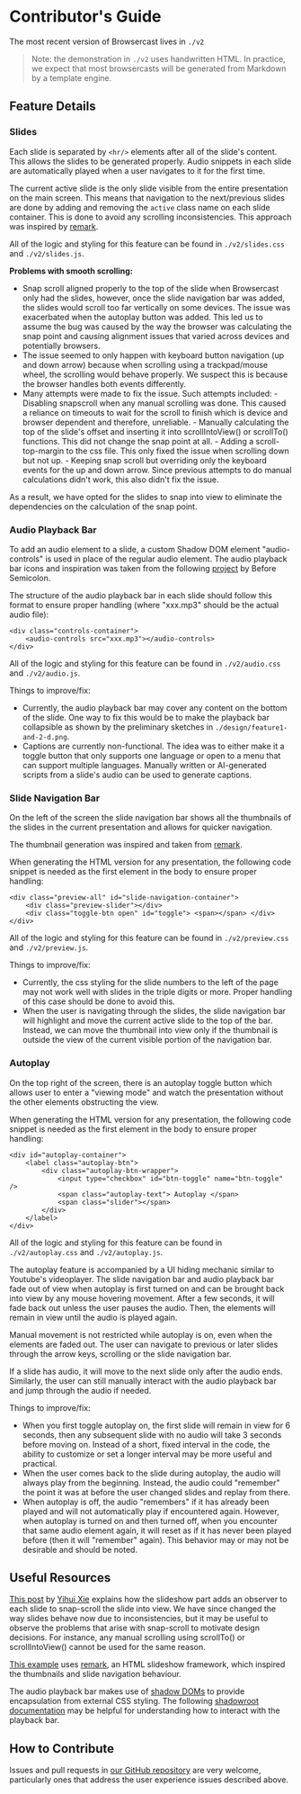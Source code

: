 # Contributor's Guide

The most recent version of Browsercast lives in `./v2` 
> Note: the demonstration in `./v2` uses handwritten HTML.
> In practice,
> we expect that most browsercasts will be generated from Markdown by a template engine.

## Feature Details

### Slides
Each slide is separated by `<hr/>` elements after all of the slide's content. This allows 
the slides to be generated properly. Audio snippets in each slide are automatically played
when a user navigates to it for the first time.

The current active slide is the only slide visible from the entire presentation on the
main screen. This means that navigation to the next/previous slides are done by adding and 
removing the `active` class name on each slide container. This is done to avoid any 
scrolling inconsistencies. This approach was inspired by [remark].

All of the logic and styling for this feature can be found in 
`./v2/slides.css` and `./v2/slides.js`. 

**Problems with smooth scrolling:**
- Snap scroll aligned properly to the top of the slide when Browsercast only had the slides, 
however, once the slide navigation bar was added, the slides would scroll too far vertically 
on some devices. The issue was exacerbated when the autoplay button was added. This led us to 
assume the bug was caused by the way the browser was calculating the snap point and causing 
alignment issues that varied across devices and potentially browsers.
- The issue seemed to only happen with keyboard button navigation (up and down arrow) because 
when scrolling using a trackpad/mouse wheel, the scrolling would behave properly. We suspect 
this is because the browser handles both events differently.
- Many attempts were made to fix the issue. Such attempts included:
        - Disabling snapscroll when any manual scrolling was done. This caused a reliance on timeouts to wait for the scroll to finish which is device and browser dependent and therefore, unreliable.
        - Manually calculating the top of the slide's offset and inserting it into scrollIntoView() or scrollTo() functions. This did not change the snap point at all.
        - Adding a scroll-top-margin to the css file. This only fixed the issue when scrolling down but not up.
        - Keeping snap scroll but overriding only the keyboard events for the up and down arrow. Since previous attempts to do manual calculations didn't work, this also didn't fix the issue.

As a result, we have opted for the slides to snap into view to eliminate the dependencies on the calculation of the snap point.


### Audio Playback Bar

To add an audio element to a slide, a custom Shadow DOM element "audio-controls" is used 
in place of the regular audio element. The audio playback bar icons and inspiration was 
taken from the following [project] by Before Semicolon.

The structure of the audio playback bar in each slide should follow this format to ensure 
proper handling (where "xxx.mp3" should be the actual audio file):

```
<div class="controls-container">
    <audio-controls src="xxx.mp3"></audio-controls>
</div>
```

All of the logic and styling for this feature can be found in 
`./v2/audio.css` and `./v2/audio.js`. 

Things to improve/fix:
- Currently, the audio playback bar may cover any content on the bottom of the slide. 
One way to fix this would be to make the playback bar collapsible as shown by the 
preliminary sketches in `./design/feature1-and-2-d.png`.
- Captions are currently non-functional. The idea was to either make it a toggle button 
that only supports one language or open to a menu that can support multiple languages. 
Manually written or AI-generated scripts from a slide's audio can be used to generate 
captions.

### Slide Navigation Bar

On the left of the screen the slide navigation bar shows all the thumbnails of the slides 
in the current presentation and allows for quicker navigation. 

The thumbnail generation was inspired and taken from [remark].

When generating the HTML version for any presentation, the following code snippet is 
needed as the first element in the body to ensure proper handling:

```
<div class="preview-all" id="slide-navigation-container">
    <div class="preview-slider"></div>
    <div class="toggle-btn open" id="toggle"> <span></span> </div>
</div>
```

All of the logic and styling for this feature can be found in 
`./v2/preview.css` and `./v2/preview.js`. 

Things to improve/fix:
- Currently, the css styling for the slide numbers to the left of the page may not work 
well with slides in the triple digits or more. Proper handling of this case should be 
done to avoid this.
- When the user is navigating through the slides, the slide navigation bar will highlight 
and move the current active slide to the top of the bar. Instead, we can move the 
thumbnail into view only if the thumbnail is outside the view of the current visible 
portion of the navigation bar.


### Autoplay

On the top right of the screen, there is an autoplay toggle button which allows user to 
enter a "viewing mode" and watch the presentation without the other elements obstructing 
the view. 

When generating the HTML version for any presentation, the following code snippet is 
needed as the first element in the body to ensure proper handling:

```
<div id="autoplay-container">
    <label class="autoplay-btn">
        <div class="autoplay-btn-wrapper">
            <input type="checkbox" id="btn-toggle" name="btn-toggle" />
            <span class="autoplay-text"> Autoplay </span>
            <span class="slider"></span>
        </div>
    </label>
</div>
```

All of the logic and styling for this feature can be found in 
`./v2/autoplay.css` and `./v2/autoplay.js`. 

The autoplay feature is accompanied by a UI hiding mechanic similar to Youtube's 
videoplayer. The slide navigation bar and audio playback bar fade out of view when 
autoplay is first turned on and can be brought back into view by any mouse hovering 
movement. After a few seconds, it will fade back out unless the user pauses the audio. 
Then, the elements will remain in view until the audio is played again. 

Manual movement is not restricted while autoplay is on, even when the elements are faded 
out. The user can navigate to previous or later slides through the arrow keys, scrolling 
or the slide navigation bar. 

If a slide has audio, it will move to the next slide only after the audio ends. Similarly, 
the user can still manually interact with the audio playback bar and jump through the 
audio if needed.

Things to improve/fix:
- When you first toggle autoplay on, the first slide will remain in view for 6 seconds, 
then any subsequent slide with no audio will take 3 seconds before moving on. Instead of 
a short, fixed interval in the code, the ability to customize or set a longer interval may 
be more useful and practical.
- When the user comes back to the slide during autoplay, the audio will always play from 
the beginning. Instead, the audio could "remember" the point it was at before the user 
changed slides and replay from there. 
- When autoplay is off, the audio "remembers" if it has already been played and will not 
automatically play if encountered again. However, when autoplay is turned on and then 
turned off, when you encounter that same audio element again, it will reset as if it has 
never been played before (then it will "remember" again). This behavior may or may not be 
desirable and should be noted.

[remark]: https://github.com/gnab/remark
[project]: https://github.com/beforesemicolon/BFS-Projects/tree/audio-player-tag


## Useful Resources

[This post][snap-scroll] by [Yihui Xie][xie]
explains how the slideshow part adds an observer to each slide to snap-scroll the slide 
into view. We have since changed the way slides behave now due to inconsistencies, but it 
may be useful to observe the problems that arise with snap-scroll to motivate design 
decisions. For instance, any manual scrolling using scrollTo() or scrollIntoView() cannot 
be used for the same reason.

[This example] uses [remark], an HTML slideshow framework, which inspired the thumbnails and slide navigation behaviour. 

The audio playback bar makes use of [shadow DOMs] to provide encapsulation from external CSS styling. The following [shadowroot documentation] may be helpful for understanding how to interact with the playback bar.


## How to Contribute

Issues and pull requests in [our GitHub repository][repo]
are very welcome,
particularly ones that address the user experience issues described above.

[Shadow DOMs]: https://developer.mozilla.org/en-US/docs/Web/API/Web_components/Using_shadow_DOM
[shadowroot documentation]: https://developer.mozilla.org/en-US/docs/Web/API/ShadowRoot
[This example]: https://remarkjs.com/
[repo]: https://github.com/gvwilson/browsercast
[snap-scroll]: https://yihui.org/en/2023/09/snap-slides/
[xie]: https://yihui.org/
